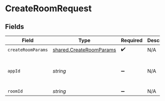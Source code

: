 # CreateRoomRequest


## Fields

| Field                                                              | Type                                                               | Required                                                           | Description                                                        | Example                                                            |
| ------------------------------------------------------------------ | ------------------------------------------------------------------ | ------------------------------------------------------------------ | ------------------------------------------------------------------ | ------------------------------------------------------------------ |
| `createRoomParams`                                                 | [shared.CreateRoomParams](../../models/shared/createroomparams.md) | :heavy_check_mark:                                                 | N/A                                                                |                                                                    |
| `appId`                                                            | *string*                                                           | :heavy_minus_sign:                                                 | N/A                                                                | app-af469a92-5b45-4565-b3c4-b79878de67d2                           |
| `roomId`                                                           | *string*                                                           | :heavy_minus_sign:                                                 | N/A                                                                | 2swovpy1fnunu                                                      |